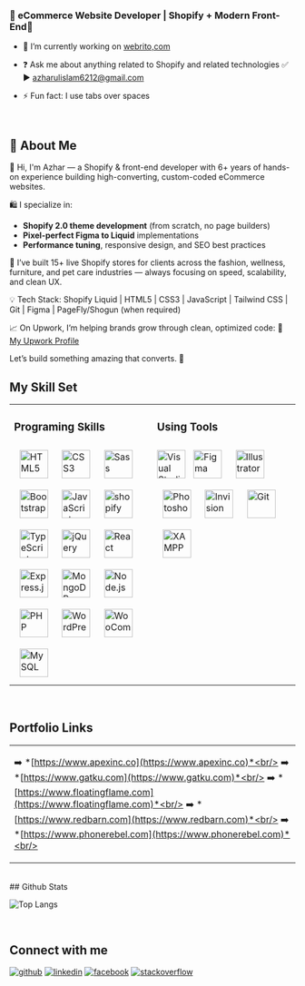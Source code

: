 
  

### <div align="start">🚀 eCommerce Website Developer | Shopify + Modern Front-End🚀</div>  
  

- 🔭 I’m currently working on [webrito,com](https://webrito.com)  
  

- ❓ Ask me about anything related to Shopify and related technologies  ✅  ► azharulislam6212@gmail.com
  

- ⚡ Fun fact: I use tabs over spaces  

  </div>

<br/>  


## 🚀 About Me
<div align="start">  
👋 Hi, I'm Azhar — a Shopify & front-end developer with 6+ years of hands-on experience building high-converting, custom-coded eCommerce websites.

🛍 I specialize in:
- **Shopify 2.0 theme development** (from scratch, no page builders)
- **Pixel-perfect Figma to Liquid** implementations
- **Performance tuning**, responsive design, and SEO best practices

💼 I’ve built 15+ live Shopify stores for clients across the fashion, wellness, furniture, and pet care industries — always focusing on speed, scalability, and clean UX.

💡 Tech Stack:
Shopify Liquid | HTML5 | CSS3 | JavaScript | Tailwind CSS | Git | Figma | PageFly/Shogun (when required)

📈 On Upwork, I’m helping brands grow through clean, optimized code:
🔗 [My Upwork Profile](https://www.upwork.com/freelancers/~01f11ed4be6556a8ab?mp_source=share)

Let’s build something amazing that converts. 🚀

</div>

## My Skill Set  
<table><tr><td valign="top" width="50%">



### Programing Skills  
<div align="start">
<a href="https://en.wikipedia.org/wiki/HTML5" target="_blank"><img style="margin: 10px" src="https://profilinator.rishav.dev/skills-assets/html5-original-wordmark.svg" alt="HTML5"  width="50" height="50" /></a>  
<a href="https://www.w3schools.com/css/" target="_blank"><img style="margin: 10px" src="https://profilinator.rishav.dev/skills-assets/css3-original-wordmark.svg" alt="CSS3" width="50" height="50" /></a>  
<a href="https://sass-lang.com/" target="_blank"><img style="margin: 10px" src="https://profilinator.rishav.dev/skills-assets/sass-original.svg" alt="Sass"  width="50" height="50" /></a>  
<a href="https://getbootstrap.com/docs/3.4/javascript/" target="_blank"><img style="margin: 10px" src="https://profilinator.rishav.dev/skills-assets/bootstrap-plain.svg" alt="Bootstrap"  width="50" height="50" /></a>  
<a href="https://www.javascript.com/" target="_blank"><img style="margin: 10px" src="https://profilinator.rishav.dev/skills-assets/javascript-original.svg" alt="JavaScript"  width="50" height="50" /></a>  
<a href="https://www.javascript.com/" target="_blank"><img style="margin: 10px" src="https://github.com/user-attachments/assets/82982462-5d73-47fd-b606-006515f9e87f" alt="shopify"  width="50" height="50" /></a>  
<a href="https://www.typescriptlang.org/" target="_blank"><img style="margin: 10px" src="https://profilinator.rishav.dev/skills-assets/typescript-original.svg" alt="TypeScript"  width="50" height="50" /></a>  
<a href="https://jquery.com/" target="_blank"><img style="margin: 10px" src="https://profilinator.rishav.dev/skills-assets/jquery.png" alt="jQuery"  width="50" height="50" /></a>  
<a href="https://reactjs.org/" target="_blank"><img style="margin: 10px" src="https://profilinator.rishav.dev/skills-assets/react-original-wordmark.svg" alt="React"  width="50" height="50" /></a> 
<a href="https://expressjs.com/" target="_blank"><img style="margin: 10px" src="https://profilinator.rishav.dev/skills-assets/express-original-wordmark.svg" alt="Express.js"  width="50" height="50" /></a>  
<a href="https://www.mongodb.com/" target="_blank"><img style="margin: 10px" src="https://profilinator.rishav.dev/skills-assets/mongodb-original-wordmark.svg" alt="MongoDB"  width="50" height="50" /></a>  
<a href="https://nodejs.org/" target="_blank"><img style="margin: 10px" src="https://profilinator.rishav.dev/skills-assets/nodejs-original-wordmark.svg" alt="Node.js"  width="50" height="50" /></a>  
<a href="https://www.php.net/" target="_blank"><img style="margin: 10px" src="https://profilinator.rishav.dev/skills-assets/php-original.svg" alt="PHP"  width="50" height="50" /></a>  
<a href="https://wordpress.com/" target="_blank"><img style="margin: 10px" src="https://profilinator.rishav.dev/skills-assets/wordpress.png" alt="WordPress"  width="50" height="50" /></a>  
<a href="https://woocommerce.com/" target="_blank"><img style="margin: 10px" src="https://profilinator.rishav.dev/skills-assets/woocommerce.png" alt="WooCommerce"  width="50" height="50" /></a>  
<a href="https://www.mysql.com/" target="_blank"><img style="margin: 10px" src="https://profilinator.rishav.dev/skills-assets/mysql-original-wordmark.svg" alt="MySQL"  width="50" height="50" /></a>  


</div>

</td><td valign="top" width="50%">



### Using Tools  
<div align="start">  
    <a href="https://code.visualstudio.com" target="_blank"><img src="https://github.com/user-attachments/assets/984b49c7-0783-42dc-8f2f-c37cce455f17" alt="Visual Studio Code" width="50" height="50"/></a>
    <a href="https://www.figma.com/" target="_blank"><img style="margin: 10px" src="https://profilinator.rishav.dev/skills-assets/figma-icon.svg" alt="Figma"  width="50" height="50" /></a>
    <a href="https://www.adobe.com/in/products/illustrator.html" target="_blank"><img style="margin: 10px" src="https://profilinator.rishav.dev/skills-assets/adobe_illustrator-icon.svg" alt="Illustrator"  width="50" height="50" /></a>
    <a href="https://www.adobe.com/in/products/photoshop.html" target="_blank"><img style="margin: 10px" src="https://profilinator.rishav.dev/skills-assets/photoshop-plain.svg" alt="Photoshop"  width="50" height="50" /></a>  
    <a href="https://www.invisionapp.com" target="_blank"><img style="margin: 10px" src="https://profilinator.rishav.dev/skills-assets/invision.svg" alt="Invision"  width="50" height="50" /></a>  
    <a href="https://github.com/" target="_blank"><img style="margin: 10px" src="https://profilinator.rishav.dev/skills-assets/git-scm-icon.svg" alt="Git"  width="50" height="50" /></a>  
    <a href="https://www.apachefriends.org" target="_blank"><img style="margin: 10px" src="https://profilinator.rishav.dev/skills-assets/xampp.png" alt="XAMPP"  width="50" height="50" /></a> 

</div>

</td></tr></table>  

<br/>  

## Portfolio Links

<table width="100%"><tr><td valign="top" width="100%">
  <div align="start">  
    
:arrow_right: *[https://www.apexinc.co](https://www.apexinc.co)*<br/>
:arrow_right: *[https://www.gatku.com](https://www.gatku.com)*<br/>
:arrow_right: *[https://www.floatingflame.com](https://www.floatingflame.com)*<br/>
:arrow_right: *[https://www.redbarn.com](https://www.redbarn.com)*<br/>
:arrow_right: *[https://www.phonerebel.com](https://www.phonerebel.com)*<br/>

</div>
</td></tr></table>  



<br/>  
## Github Stats  

![Top Langs](https://github-readme-stats.vercel.app/api/top-langs/?username=azharulislam6212&layout=compact)


<br/>  


## Connect with me  
<div align="start">
<a href="https://github.com/azharulislam6212" target="_blank"><img src=https://img.shields.io/badge/github-%2324292e.svg?&style=for-the-badge&logo=github&logoColor=white alt=github style="margin-bottom: 5px;" /></a>
<a href="https://linkedin.com/in/azharulislamnipu/" target="_blank"><img src=https://img.shields.io/badge/linkedin-%231E77B5.svg?&style=for-the-badge&logo=linkedin&logoColor=white alt=linkedin style="margin-bottom: 5px;" /></a>
<a href="https://www.facebook.com/https://web.facebook.com/azharulislam.nipu" target="_blank"><img src=https://img.shields.io/badge/facebook-%232E87FB.svg?&style=for-the-badge&logo=facebook&logoColor=white alt=facebook style="margin-bottom: 5px;" /></a>
<a href="https://stackoverflow.com/users/https://stackoverflow.com/users/4989918/azharul-islam" target="_blank">
<img src=https://img.shields.io/badge/stackoverflow-%23F28032.svg?&style=for-the-badge&logo=stackoverflow&logoColor=white alt=stackoverflow style="margin-bottom: 5px;" />
</a>  
</div>  
  

<br/>  


